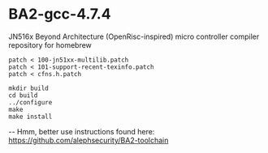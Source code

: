 # BA2-gcc-4.7.4
JN516x Beyond Architecture (OpenRisc-inspired) micro controller compiler repository for homebrew

```
patch < 100-jn51xx-multilib.patch
patch < 101-support-recent-texinfo.patch
patch < cfns.h.patch
```

```
mkdir build
cd build
../configure
make
make install
```

-- Hmm, better use instructions found here: https://github.com/alephsecurity/BA2-toolchain
